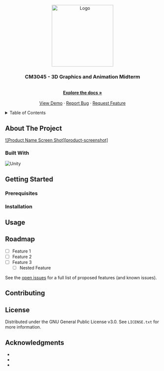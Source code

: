 <br />
<div align="center">
  <a href="https://github.com/Jinx">
    <img src="https://images.weserv.nl/?url=avatars.githubusercontent.com/u/147470595?s=200&v=4&h=300&w=300&fit=cover&mask=circle&maxage=7d" alt="Logo" width="200" height="200">
  </a>

<h3 align="center">CM3045 - 3D Graphics and Animation Midterm</h3>

  <p align="center">
    <!-- An 3D graphics and animation project showcasing [key features of your project, e.g., "dynamic lighting, physics-based animation, and real-time rendering"]. This midterm project is developed as part of the CM3045 course to demonstrate proficiency in [specific tools or techniques, e.g., "OpenGL, WebGL, or Three.js"]. -->
    <br />
    <a href="https://github.com/Jx1126/3dga-midterm"><strong>Explore the docs »</strong></a>
    <br />
    <br />
    <a href="https://github.com/Jx1126/3dga-midterm">View Demo</a>
    ·
    <a href="https://github.com/Jx1126/3dga-midterm/issues/new?labels=bug&template=bug-report---.md">Report Bug</a>
    ·
    <a href="https://github.com/Jx1126/3dga-midterm/issues/new?labels=enhancement&template=feature-request---.md">Request Feature</a>
  </p>
</div>



<details>
  <summary>Table of Contents</summary>
  <ol>
    <li>
      <a href="#about-the-project">About The Project</a>
      <ul>
        <li><a href="#built-with">Built With</a></li>
      </ul>
    </li>
    <li>
      <a href="#getting-started">Getting Started</a>
      <ul>
        <li><a href="#prerequisites">Prerequisites</a></li>
        <li><a href="#installation">Installation</a></li>
      </ul>
    </li>
    <li><a href="#usage">Usage</a></li>
    <li><a href="#roadmap">Roadmap</a></li>
    <li><a href="#contributing">Contributing</a></li>
    <li><a href="#license">License</a></li>
    <li><a href="#acknowledgments">Acknowledgments</a></li>
  </ol>
</details>



## About The Project

[![Product Name Screen Shot][product-screenshot]](https://example.com)






### Built With

![Unity](https://img.shields.io/badge/-Unity-%23444444?logo=Unity)




## Getting Started


### Prerequisites


### Installation





## Usage






## Roadmap

- [ ] Feature 1
- [ ] Feature 2
- [ ] Feature 3
    - [ ] Nested Feature

See the [open issues](https://github.com/Jx1126/3dga-midterm/issues) for a full list of proposed features (and known issues).




## Contributing





## License

Distributed under the GNU General Public License v3.0. See `LICENSE.txt` for more information.




## Acknowledgments

* []()
* []()
* []()
